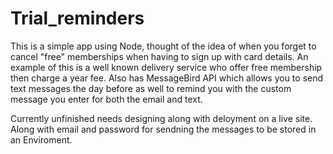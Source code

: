 # Trial_reminders

This is a simple app using Node, thought of the idea of when you forget to cancel "free" memberships when having to sign up with card details. An example of this is a well known delivery service who offer free membership then charge a year fee. Also has MessageBird API which allows you to send text messages the day before as well to remind you with the custom message you enter for both the email and text.  

Currently unfinished needs designing along with deloyment on a live site. Along with email and password for sendning the messages to be stored in an Enviroment.